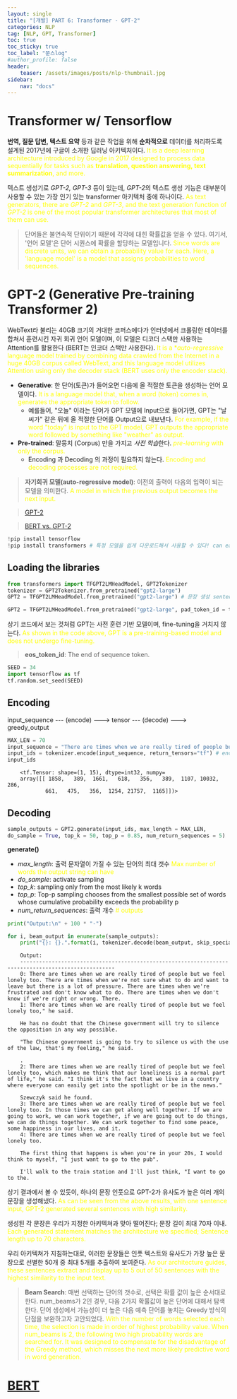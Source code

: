 ```yaml
---
layout: single
title: "[개발] PART 6: Transformer - GPT-2"
categories: NLP
tag: [NLP, GPT, Transformer]
toc: true
toc_sticky: true
toc_label: "쭌스log"
#author_profile: false
header:
    teaser: /assets/images/posts/nlp-thumbnail.jpg
sidebar:
    nav: "docs"
---
```


# Transformer w/ Tensorflow
**번역, 질문 답변, 텍스트 요약** 등과 같은 작업을 위해 **순차적으로** 데이터를 처리하도록 설계된 2017년에 구글이 소개한 딥러닝 아키텍처이다. <span style="color: yellow"> It is a deep learning architecture introduced by Google in 2017 designed to process data sequentially for tasks such as **translation, question answering, text summarization**, and more.</span>

텍스트 생성기로 *GPT-2, GPT-3* 등이 있는데, *GPT-2*의 텍스트 생성 기능은 대부분이 사용할 수 있는 가장 인기 있는 transformer 아키텍처 중에 하나이다. <span style="color: yellow"> As text generators, there are *GPT-2* and *GPT-3*, and the text generation function of *GPT-2* is one of the most popular transformer architectures that most of them can use. </span>

> 단어들은 불연속적 단위이기 때문에 각각에 대힌 확률값을 얻을 수 있다. 여기서, '언어 모델'은 단어 시퀀스에 확률을 할당하는 모델입니다. <span style="color: yellow"> Since words are discrete units, we can obtain a probability value for each. Here, a 'language model' is a model that assigns probabilities to word sequences.</span>

# GPT-2 (Generative Pre-training Transformer 2)
WebText라 불리는 40GB 크기의 거대한 코퍼스에다가 인터넷에서 크롤링한 데이터를 합쳐서 훈련시킨 자귀 회귀 언어 모델이며, 이 모델은 디코더 스택만 사용하는 Attention를 활용한다 (BERT는 인코더 스택만 사용한다). <span style="color: yellow"> It is a **auto-regressive* language model trained by combining data crawled from the Internet in a huge 40GB corpus called WebText, and this language model utilizes Attention using only the decoder stack (BERT uses only the encoder stack).</span>
- **Generative**: 한 단어(토큰)가 들어오면 다음에 올 적절한 토큰을 생성하는 언어 모델이다. <span style="color: yellow"> It is a language model that, when a word (token) comes in, generates the appropriate token to follow.</span>
    - 예를들어, "오늘" 이라는 단어가 GPT 모델에 Input으로 들어가면, GPT는 "날씨가"  같은 뒤에 올 적절한 단어를 Output으로 내보낸다. <span style="color: yellow"> For example, if the word "today" is input to the GPT model, GPT outputs the appropriate word followed by something like "weather" as output.</span>
- **Pre-trained**: 말뭉치 (Corpus) 만을 가지고 *사전 학습*한다. <span style="color: yellow"> *pre-learning* with only the corpus.</span>
    - Encoding 과 Decoding 의 과정이 필요하지 않는다. <span style="color: yellow"> Encoding and decoding processes are not required.</span>

> **자기회귀 모델(auto-regressive model)**: 이전의 출력이 다음의 입력이 되는 모델을 의미한다. <span style="color: yellow">  A model in which the previous output becomes the next input.</span>

> [GPT-2](https://hyyoka-ling-nlp.tistory.com/9)

> [BERT vs. GPT-2](https://hyyoka-ling-nlp.tistory.com/8)

```python
!pip install tensorflow
!pip install transformers # 특정 모델을 쉽게 다운로드해서 사용할 수 있다! can easily download and use specific models!
```

## Loading the libraries

```python
from transformers import TFGPT2LMHeadModel, GPT2Tokenizer
tokenizer = GPT2Tokenizer.from_pretrained("gpt2-large")
GPT2 = TFGPT2LMHeadModel.from_pretrained("gpt2-large") # 문장 생성 sentence generation
```

```python
GPT2 = TFGPT2LMHeadModel.from_pretrained("gpt2-large", pad_token_id = tokenizer.eos_token_id) # EOS토큰을 PAD토큰으로 지정하여 warning이 나오지 않게 한다 Designating EOS tokens as PAD tokens to avoid warnings
```

상기 코드에서 보는 것처럼 GPT는 사전 훈련 기반 모델이며, fine-tuning을 거치지 않는다. <span style="color: yellow"> As shown in the code above, GPT is a pre-training-based model and does not undergo fine-tuning.</span>

> **eos_token_id**: The end of sequence token.

```python
SEED = 34
import tensorflow as tf
tf.random.set_seed(SEED)
```

## Encoding
input_sequence --- (encode) ---> tensor --- (decode) ---> greedy_output

```python
MAX_LEN = 70 
input_sequence = "There are times when we are really tired of people but we feel lonely too" # input sample
input_ids = tokenizer.encode(input_sequence, return_tensors="tf") # encoding with tensor as output
input_ids
```


        <tf.Tensor: shape=(1, 15), dtype=int32, numpy=
        array([[ 1858,   389,  1661,   618,   356,   389,  1107, 10032,   286,
                661,   475,   356,  1254, 21757,  1165]])>


## Decoding

```python
sample_outputs = GPT2.generate(input_ids, max_length = MAX_LEN, 
do_sample = True, top_k = 50, top_p = 0.85, num_return_sequences = 5)
```

**generate()**
- *max_length*: 출력 문자열이 가질 수 있는 단어의 최대 갯수 <span style="color: yellow"> Max number of words the output string can have</span>
- *do_sample*: activate sampling
- *top_k*: sampling only from the most likely k words
- *top_p*: Top-p sampling chooses from the smallest possible set of words whose cumulative probability exceeds the probability p
- *num_return_sequences*: 출력 개수 <span style="color: yellow"> # outputs</span>


```python
print("Output:\n" + 100 * "-")

for i, beam_output in enumerate(sample_outputs):
    print("{}: {}.".format(i, tokenizer.decode(beam_output, skip_special_tokens=True)))
```


        Output:
        ----------------------------------------------------------------------------------------------------
        0: There are times when we are really tired of people but we feel lonely too. There are times when we're not sure what to do and want to leave but there is a lot of pressure. There are times when we're frustrated and don't know what to do. There are times when we don't know if we're right or wrong. There.
        1: There are times when we are really tired of people but we feel lonely too," he said.

        He has no doubt that the Chinese government will try to silence the opposition in any way possible.

        "The Chinese government is going to try to silence us with the use of the law, that's my feeling," he said.

        .
        2: There are times when we are really tired of people but we feel lonely too, which makes me think that our loneliness is a normal part of life," he said. "I think it's the fact that we live in a country where everyone can easily get into the spotlight or be in the news."

        Szewczyk said he found.
        3: There are times when we are really tired of people but we feel lonely too. In those times we can get along well together. If we are going to work, we can work together, if we are going out to do things, we can do things together. We can work together to find some peace, some happiness in our lives, and it.
        4: There are times when we are really tired of people but we feel lonely too.

        The first thing that happens is when you're in your 20s, I would think to myself, "I just want to go to the pub".

        I'll walk to the train station and I'll just think, "I want to go to the.


상기 결과에서 볼 수 있듯이, 하나의 문장 인풋으로 GPT-2가 유사도가 높은 여러 개의 문장을 생성해냈다. <span style="color: yellow"> As can be seen from the above results, with one sentence input, GPT-2 generated several sentences with high similarity.</span>

생성된 각 문장은 우리가 지정한 아키텍쳐과 맞아 떨어진다; 문장 길이 최대 70자 이내. <span style="color: yellow"> Each generated statement matches the architecture we specified; Sentence length up to 70 characters.</span>

우리 아키텍쳐가 지침하는대로, 이러한 문장들은 인풋 텍스트와 유사도가 가장 높은 문장으로 선별한 50개 중 최대 5개를 추출하여 보여준다. <span style="color: yellow"> As our architecture guides, these sentences extract and display up to 5 out of 50 sentences with the highest similarity to the input text.</span>

> **Beam Search**: 매번 선택하는 단어의 갯수로, 선택은 확률 값이 높은 순서대로 한다. num_beams가 2인 경우, 다음 2가지 확률값이 높은 단어에 대해서 탐색한다. 단어 생성에서 가능성이 더 높은 다음 예측 단어를 놓치는 Greedy 방식의 단점을 보완하고자 고안되었다. <span style="color: yellow"> With the number of words selected each time, the selection is made in order of highest probability value. When num_beams is 2, the following two high probability words are searched for. It was designed to compensate for the disadvantage of the Greedy method, which misses the next more likely predictive word in word generation.</span>

# [BERT](https://hchoi256.github.io/nlp/bert-1/)
